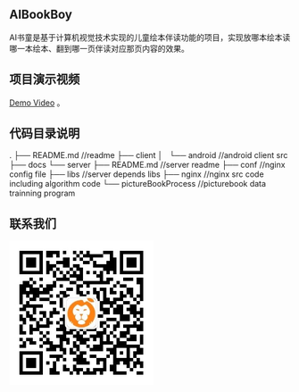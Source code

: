 ## AIBookBoy
AI书童是基于计算机视觉技术实现的儿童绘本伴读功能的项目，实现放哪本绘本读哪一本绘本、翻到哪一页伴读对应那页内容的效果。


## 项目演示视频
[Demo Video](https://www.bilibili.com/video/BV1ZF411q76e/) 。


## 代码目录说明
.
├── README.md  //readme
├── client
│   └── android  //android client src
├── docs
└── server
    ├── README.md  //server readme
    ├── conf   //nginx config file
    ├── libs   //server depends libs
    ├── nginx  //nginx src code including  algorithm code
    └── pictureBookProcess  //picturebook data trainning program


## 联系我们
![AIBookBoy](docs/wechat_official_account.jpg)
